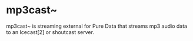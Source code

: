 mp3cast~
=======

mp3cast~ is streaming external for Pure Data that streams mp3
audio data to an Icecast[2] or shoutcast server.


